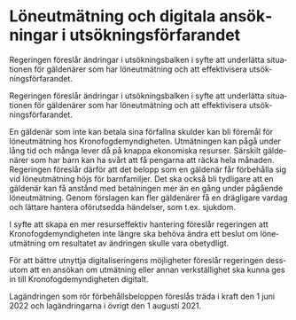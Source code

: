 # Löneutmätning och digitala ansök­ningar i utsök­nings­förfarandet

Regeringen föreslår ändringar i utsök­nings­balken i syfte att under­lätta situa­tionen för gälde­närer som har löne­utmät­ning och att effekti­vi­sera ut­sök­nings­för­farandet.

Regeringen föreslår ändringar i utsök­nings­balken i syfte att under­lätta situa­tionen för gälde­närer som har löne­utmät­ning och att effekti­vi­sera ut­sök­nings­för­farandet.

En gäldenär som inte kan betala sina för­fallna skulder kan bli föremål för löne­utmät­ning hos Krono­fogde­myndig­heten. Utmät­ningen kan pågå under lång tid och många lever då på knappa ekono­miska resurser. Särskilt gälde­närer som har barn kan ha svårt att få pengarna att räcka hela månaden. Regeringen före­slår därför att det belopp som en gälde­när får förbe­hålla sig vid löne­utmät­ning höjs för barn­familjer. Det ska också bli tydli­gare att en gälde­när kan få anstånd med betal­ningen mer än en gång under pågå­ende löne­utmät­ning. Genom förs­lagen kan fler gälde­närer få en drägli­gare vardag och lät­tare han­tera oförut­sedda händel­ser, som t.ex. sjuk­dom.

I syfte att skapa en mer resurs­effektiv han­tering före­slår regeringen att Krono­fogde­myndig­heten inte längre ska behöva ändra ett beslut om löne­utmät­ning om resul­tatet av ändringen skulle vara obetyd­ligt.

För att bättre utnyttja digi­tali­seringens möjlig­heter föreslår regeringen dess­utom att en ansökan om utmät­ning eller annan verk­ställig­het ska kunna ges in till Krono­fogde­myndig­heten digitalt.

Lagändringen som rör för­behålls­belop­pen föreslås träda i kraft den 1 juni 2022 och lag­änd­ringarna i övrigt den 1 augusti 2021.
